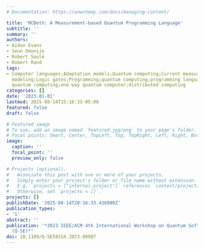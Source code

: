 ```yaml
---
# Documentation: https://wowchemy.com/docs/managing-content/

title: 'MCBeth: A Measurement-based Quantum Programming Language'
subtitle: ''
summary: ''
authors:
- Aidan Evans
- Seun Omonije
- Robert Soulé
- Robert Rand
tags:
- Computer languages;Adaptation models;Quantum computing;Current measurement;Computational
  modeling;Logic gates;Programming;quantum computing;programming languages;measurement-based
  quantum computing;one-way quantum computer;distributed computing
categories: []
date: '2023-01-01'
lastmod: 2025-08-14T15:16:33-05:00
featured: false
draft: false

# Featured image
# To use, add an image named `featured.jpg/png` to your page's folder.
# Focal points: Smart, Center, TopLeft, Top, TopRight, Left, Right, BottomLeft, Bottom, BottomRight.
image:
  caption: ''
  focal_point: ''
  preview_only: false

# Projects (optional).
#   Associate this post with one or more of your projects.
#   Simply enter your project's folder or file name without extension.
#   E.g. `projects = ["internal-project"]` references `content/project/deep-learning/index.md`.
#   Otherwise, set `projects = []`.
projects: []
publishDate: '2025-08-14T20:16:33.436090Z'
publication_types:
- '1'
abstract: ''
publication: '*2023 IEEE/ACM 4th International Workshop on Quantum Software Engineering
  (Q-SE)*'
doi: 10.1109/Q-SE59154.2023.00007
---
```

